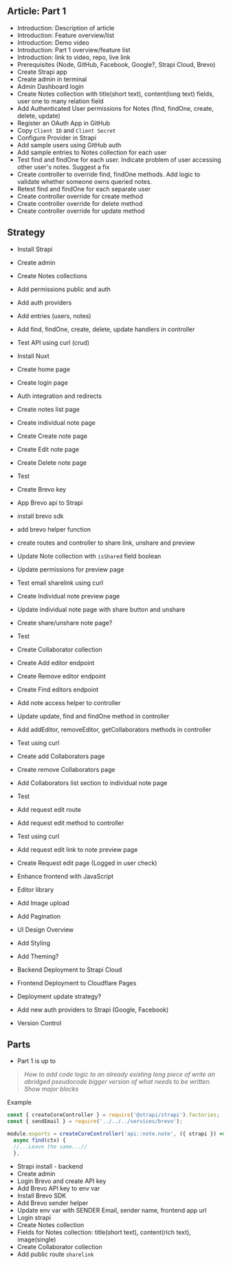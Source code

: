 ## Article: Part 1

- Introduction: Description of article
- Introduction: Feature overview/list
- Introduction: Demo video
- Introduction: Part 1 overview/feature list
- Introduction: link to video, repo, live link
- Prerequisites (Node, GitHub, Facebook, Google?, Strapi Cloud, Brevo)
- Create Strapi app
- Create admin in terminal
- Admin Dashboard login
- Create Notes collection with title(short text), content(long text) fields, user one to many relation field
- Add Authenticated User permissions for Notes (find, findOne,  create, delete, update)
- Register an OAuth App in GitHub
- Copy `Client ID` and `Client Secret`
- Configure Provider in Strapi
- Add sample users using GitHub auth
- Add sample entries to Notes collection for each user
- Test find and findOne for each user. Indicate problem of user accessing other user's notes. Suggest a fix
- Create controller to override find, findOne methods. Add logic to validate whether someone owns queried notes.
- Retest find and findOne for each separate user
- Create controller override for create method
- Create controller override for delete method
- Create controller override for update method 



## Strategy

- Install Strapi
- Create admin
- Create Notes collections
- Add permissions public and auth
- Add auth providers
- Add entries (users, notes)
- Add find, findOne, create, delete, update handlers in controller
- Test API using curl (crud)

- Install Nuxt
- Create home page
- Create login page
- Auth integration and redirects
- Create notes list page
- Create individual note page
- Create Create note page
- Create Edit note page
- Create Delete note page
- Test

- Create Brevo key
- App Brevo api to Strapi
- install brevo sdk
- add brevo helper function
- create routes and controller to share link, unshare and preview
- Update Note collection with `isShared` field boolean
- Update permissions for preview page
- Test email sharelink using curl
- Create Individual note preview page
- Update individual note page with share button and unshare 
- Create share/unshare note page?
- Test
- Create Collaborator collection 
- Create Add editor endpoint
- Create Remove editor endpoint
- Create Find editors endpoint
- Add note access helper to controller
- Update update, find and findOne method in controller 
- Add addEditor, removeEditor, getCollaborators methods in controller
- Test using curl
- Create add Collaborators page
- Create remove Collaborators page
- Add Collaborators list section to individual note page
- Test
- Add request edit route
- Add request edit method to controller
- Test using curl
- Add request edit link to note preview page
- Create Request edit page (Logged in user check)

- Enhance frontend with JavaScript 
- Editor library
- Add Image upload
- Add Pagination
- UI Design Overview
- Add Styling
- Add Theming?

- Backend Deployment to Strapi Cloud
- Frontend Deployment to Cloudflare Pages
- Deployment update strategy?
- Add new auth providers to Strapi (Google, Facebook)
- Version Control

## Parts

- Part 1 is up to 

> *How to add code logic to an already existing long piece of write an abridged pseudocode bigger version of what needs to be written. Show major blocks*

Example

```js
const { createCoreController } = require('@strapi/strapi').factories;
const { sendEmail } = require('../../../services/brevo');

module.exports = createCoreController('api::note.note', ({ strapi }) => ({
  async find(ctx) {
  //...Leave the same...//
  },
```

- Strapi install - backend
- Create admin
- Login Brevo and create API key
- Add Brevo API key to env var
- Install Brevo SDK
- Add Brevo sender helper
- Update env var with SENDER Email, sender name, frontend app url
- Login strapi
- Create Notes collection
- Fields for Notes collection: title(short text), content(rich text), image(single)
- Create Collaborator collection
- Add public route `sharelink`
<!-- Original article did not add image field to Notes collection, instead it just added the ability to do file uploads that's all-->
